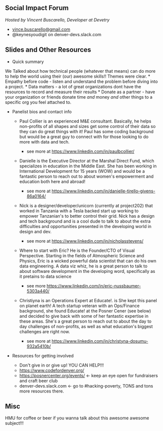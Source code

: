 ## Social Impact Forum 
_Hosted by Vincent Buscarello, Developer at Devetry_ 
* vince.buscarello@gmail.com
* @keynesyoudigit on denver-devs.slack.com


## Slides and Other Resources

* Quick summary

We Talked about how technical people (whatever that means) can do more to help the world using their (our) awesome skills!!
Themes were clear.
    * Empathy before code - listen and understand the problem before diving into a project.
    * Data matters - a lot of great organizations dont have the resources to record and measure their results
    * Donate as a partner - have your organization or friends donate time *and* money *and* other things to a specific org you feel attached to.

* Panelist bios and contact info

    * Paul Collier is an experienced M&E consultant. Basically, he helps non-profits of all shapes and sizes get some control of their data so they can do great things with it! Paul has some coding background but would be a great guy to connect with for those looking to do more with data and tech.
        * see more at https://www.linkedin.com/in/paulbcollier/

    * Danielle is the Executive Director at the Marshal Direct Fund, which specializes in education in the Middle East. She has been working in International Development for 15 years (WOW) and would be a fantastic person to reach out to about women's empowerment and education both here and abroad! 
        * see more at https://www.linkedin.com/in/danielle-tirello-givens-86a0164/

    * Nick is a designer/developer/unicorn (currently at project202) that worked in Tanzania with a Tesla backed start up working to empower Tanzanian's to better control their grid. Nick has a design and tech background and is a cool dude to talk to about the extra difficulties and opportunities presented in the developing world in design and dev. 
        * see more at https://www.linkedin.com/in/nicholasstevens/ 

    * Where to start with Eric? He is the Founder/CTO of Visual Perspective. Starting in the fields of Atmospheric Science and Physics, Eric is a wicked powerful data scientist that can do his own data engineering. A data viz whiz, he is a great person to talk to about software development in the developing word, specifically as it pretains to data science
    	* see more https://www.linkedin.com/in/eric-nussbaumer-5303a440/

    * Christiyna is an Operations Expert at Educate!. is She kept this panel on planet earth! A tech startup veteran with an Ops/Finance background, she found Educate! at the Posner Cener (see below) and decided to give back with some of her fantastic expertise in these areas. She's a great person to reach out to about the day to day challenges of non-profits, as well as what education's biggest challenges are right now.
        * see more at https://www.linkedin.com/in/christyna-dosumu-932a5410b/ 


* Resources for getting involved
    * Don't give in or give up! YOU CAN HELP!!!
    * https://www.codefordenver.org/
    * https://posnercenter.org/events/ <- keep an eye open for fundraisers and craft beer club
    * denver-devs.slack.com <- go to #hacking-poverty, TONS and tons more resources there.


## Misc 
HMU for coffee or beer if you wanna talk about this awesome awesome subject!!!
